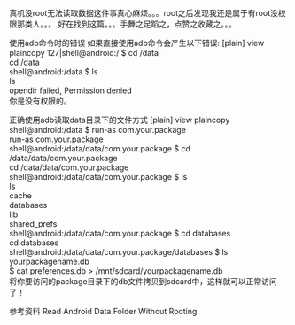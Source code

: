 真机没root无法读取数据这件事真心麻烦。。。root之后发现我还是属于有root没权限那类人。。。
好在找到这篇。。。手舞之足蹈之，点赞之收藏之。。。

使用adb命令时的错误
如果直接使用adb命令会产生以下错误:
[plain] view plaincopy
127|shell@android:/ $ cd /data  
cd /data  
shell@android:/data $ ls  
ls  
opendir failed, Permission denied  
你是没有权限的。


正确使用adb读取data目录下的文件方式
[plain] view plaincopy
shell@android:/data $ run-as com.your.package  
run-as com.your.package  
shell@android:/data/data/com.your.package $ cd /data/data/com.your.package  
cd /data/data/com.your.package  
shell@android:/data/data/com.your.package $ ls  
ls  
cache  
databases  
lib  
shared_prefs  
shell@android:/data/data/com.your.package $ cd databases  
cd databases  
shell@android:/data/data/com.your.package/databases $ ls  
yourpackagename.db  
$ cat preferences.db > /mnt/sdcard/yourpackagename.db     
将你要访问的package目录下的db文件拷贝到sdcard中，这样就可以正常访问了！


参考资料
Read Android Data Folder Without Rooting
